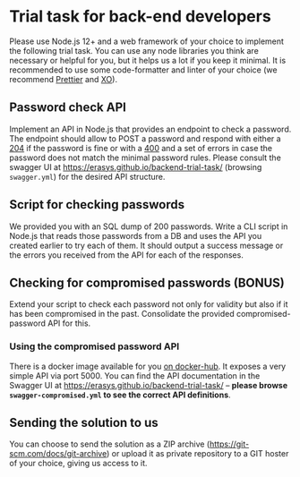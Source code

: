 # Trial task for back-end developers

Please use Node.js 12+ and a web framework of your choice to implement the following trial task. You can use any node libraries you think are necessary or helpful for you, but it helps us a lot if you keep it minimal. It is recommended to use some code-formatter and linter of your choice (we recommend [Prettier](https://prettier.io/) and [XO](https://github.com/xojs/xo)).

## Password check API

Implement an API in Node.js that provides an endpoint to check a password. The endpoint should allow to POST a password and respond with either a [204](https://httpstatusdogs.com/204-no-content) if the password is fine or with a [400](https://httpstatusdogs.com/400-bad-request) and a set of errors in case the password does not match the minimal password rules. Please consult the swagger UI at https://erasys.github.io/backend-trial-task/ (browsing `swagger.yml`) for the desired API structure.

## Script for checking passwords

We provided you with an SQL dump of 200 passwords. Write a CLI script in Node.js that reads those passwords from a DB and uses the API you created earlier to try each of them. It should output a success message or the errors you received from the API for each of the responses.

## Checking for compromised passwords (BONUS)

Extend your script to check each password not only for validity but also if it has been compromised in the past. Consolidate the provided compromised-password API for this.

### Using the compromised password API

There is a docker image available for you [on docker-hub](https://hub.docker.com/r/erasys/compromised-pw-api). It exposes a very simple API via port 5000. You can find the API documentation in the Swagger UI at https://erasys.github.io/backend-trial-task/ – **please browse `swagger-compromised.yml` to see the correct API definitions**.

## Sending the solution to us

You can choose to send the solution as a ZIP archive (https://git-scm.com/docs/git-archive) or upload it as private repository to a GIT hoster of your choice, giving us access to it.
